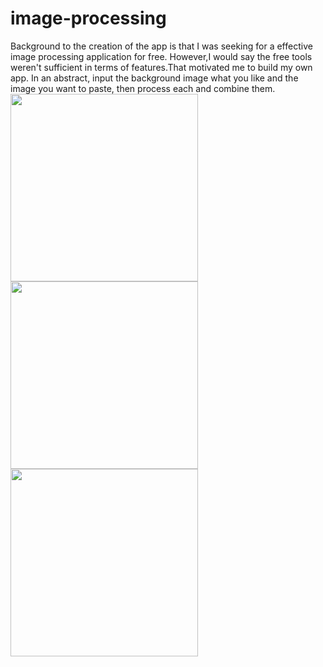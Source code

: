 # image-processing
Background to the creation of the app is that I was seeking for a effective image processing application for free. However,I would say the free tools weren't sufficient in terms of features.That motivated me to build my own app.
In an abstract, input the background image what you like and the image you want to paste, then process each and combine them.
<img src="https://user-images.githubusercontent.com/64636363/213914159-5bb4b32d-e271-421b-8a8f-ad553290aaf0.jpg" width="300px">
<img src="https://user-images.githubusercontent.com/64636363/213914163-cda3ad7d-507e-426f-a8f1-073c9756bdfa.jpg" width="300px">
<img src="https://user-images.githubusercontent.com/64636363/213912845-be81648d-2848-4c50-b47d-45895dea651c.JPG" width="300px">


